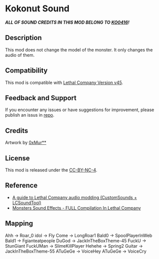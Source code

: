 # Kokonut Sound

***ALL OF SOUND CREDITS IN THIS MOD BELONG TO [KO0416](https://www.twitch.tv/ko0416)!***

## Description
This mod does not change the model of the monster. It only changes the audio of them.

## Compatibility
This mod is compatible with [Lethal Company Version v45](https://store.steampowered.com/news/app/1966720/view/3898491924424950019).

## Feedback and Support
If you encounter any issues or have suggestions for improvement, please publish an issus in [repo](https://github.com/ChiHaoLu/Lethal-Company-Kokonut-Sound/issues).


## Credits
Artwork by [0xMur**](https://chihaolu.me)

## License
This mod is released under the [CC-BY-NC-4](https://creativecommons.org/licenses/by-nc/4.0/deed.en).

## Reference

- [A guide to Lethal Company audio modding (CustomSounds + LCSoundTool)](https://github.com/milleroski/Lethal-Company-Sound-Modding-Guide)
- [Monsters Sound Effects - FULL Compilation In Lethal Company](https://www.youtube.com/watch?v=ZaF8gJIjAyE&ab_channel=wh_izka_s)

## Mapping
Ahh -> Roar_0
idol -> Fly
Come -> LongRoar1
Bald0 -> SpoolPlayerInWeb
Bald1 -> Fgianteatpeople
DuGod -> JackInTheBoxTheme-45
FuckU -> StunGiant
FuckUMan -> SlimeKillPlayer
Hehehe -> Spring2
Guitar -> JackInTheBoxTheme-55
ATuGeGe -> VoiceHey
ATuGeGe -> VoiceCry